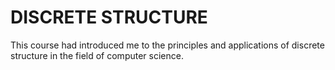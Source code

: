 # DISCRETE STRUCTURE

This course had introduced me to the principles and applications of discrete structure in the field of computer science.
